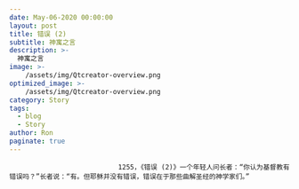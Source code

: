 ```yaml
---
date: May-06-2020 00:00:00
layout: post
title: 错误 (2)
subtitle: 神寓之言
description: >-
  神寓之言
image: >-
    /assets/img/Qtcreator-overview.png
optimized_image: >-
    /assets/img/Qtcreator-overview.png
category: Story
tags:
  - blog
  - Story
author: Ron
paginate: true
---
```


							　　1255，《错误 (2)》一个年轻人问长者：“你认为基督教有错误吗？”长者说：“有。但耶稣并没有错误，错误在于那些曲解圣经的神学家们。”
							
							
						